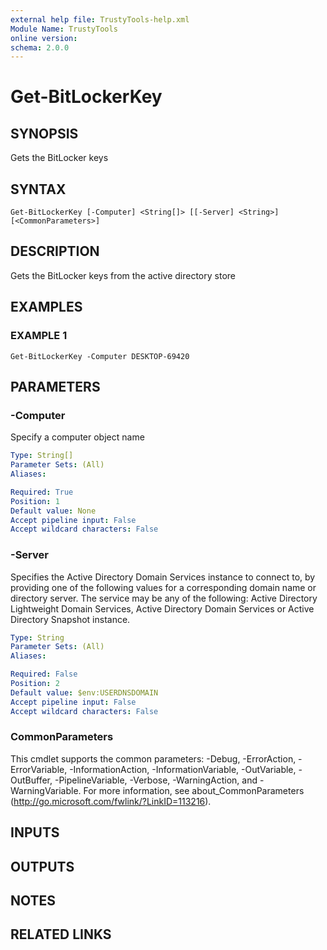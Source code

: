 ```yaml
---
external help file: TrustyTools-help.xml
Module Name: TrustyTools
online version:
schema: 2.0.0
---
```


# Get-BitLockerKey

## SYNOPSIS
Gets the BitLocker keys

## SYNTAX

```
Get-BitLockerKey [-Computer] <String[]> [[-Server] <String>] [<CommonParameters>]
```

## DESCRIPTION
Gets the BitLocker keys from the active directory store

## EXAMPLES

### EXAMPLE 1
```
Get-BitLockerKey -Computer DESKTOP-69420
```

## PARAMETERS

### -Computer
Specify a computer object name

```yaml
Type: String[]
Parameter Sets: (All)
Aliases:

Required: True
Position: 1
Default value: None
Accept pipeline input: False
Accept wildcard characters: False
```

### -Server
Specifies the Active Directory Domain Services instance to connect to, by providing one of the following values for a corresponding domain name or directory server.
The service
may be any of the following:  Active Directory Lightweight Domain Services, Active Directory Domain Services or Active Directory Snapshot instance.

```yaml
Type: String
Parameter Sets: (All)
Aliases:

Required: False
Position: 2
Default value: $env:USERDNSDOMAIN
Accept pipeline input: False
Accept wildcard characters: False
```

### CommonParameters
This cmdlet supports the common parameters: -Debug, -ErrorAction, -ErrorVariable, -InformationAction, -InformationVariable, -OutVariable, -OutBuffer, -PipelineVariable, -Verbose, -WarningAction, and -WarningVariable.
For more information, see about_CommonParameters (http://go.microsoft.com/fwlink/?LinkID=113216).

## INPUTS

## OUTPUTS

## NOTES

## RELATED LINKS
